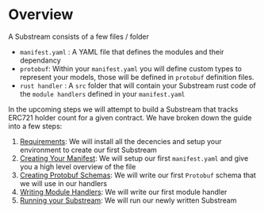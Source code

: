 # Overview

A Substream consists of a few files / folder

* `manifest.yaml` : A YAML file that defines the modules and their dependancy
* `protobuf`: Within your `manifest.yaml` you will define custom types to represent your models, those will be defined in `protobuf` definition files.&#x20;
* `rust handler` : A `src` folder that will contain your Substream rust code of the `module handlers` defined in your `manifest.yaml`

In the upcoming steps we will attempt to build a Substream that tracks ERC721 holder count for a given contract. We have broken down the guide into a few steps:

1. &#x20;[Requirements](installation-requirements.md): We will install all the decencies and setup your environment to create our first Substream
2. [Creating Your Manifest](creating-your-manifest.md): We will setup our first `manifest.yaml` and give you a high level overview of the file
3. [Creating Protobuf Schemas](creating-protobuf-schemas.md): We will write our first `Protobuf` schema that we will use in our handlers
4. [Writing Module Handlers](writing-module-handlers.md): We will write our first module handler
5. [Running your Substream](running-substreams.md): We will run our newly written Substream

